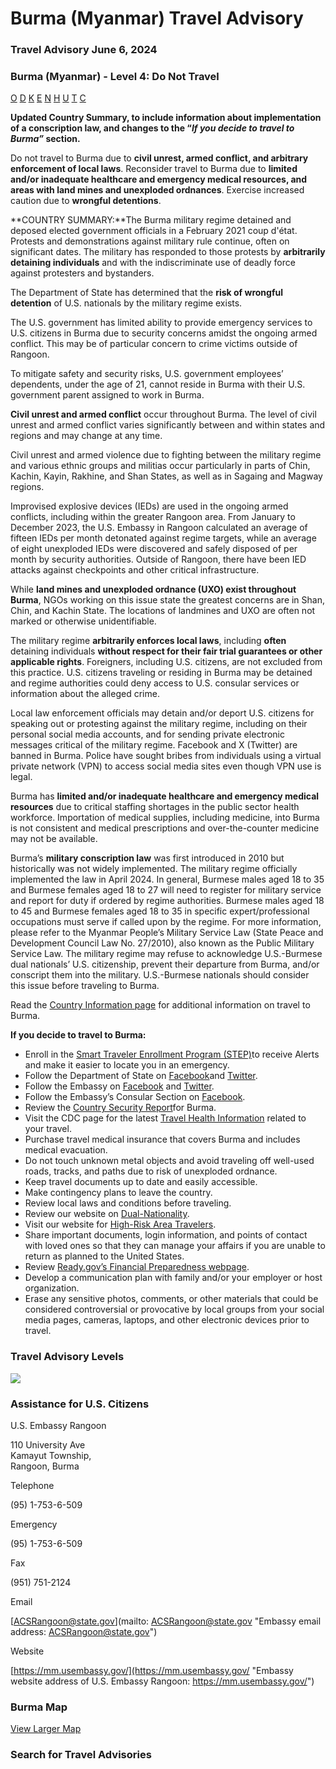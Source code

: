 # Burma (Myanmar) Travel Advisory

### Travel Advisory June 6, 2024

### Burma (Myanmar) - Level 4: Do Not Travel

[O](javascript:void(0); "Tool Tip: Other")
[D](javascript:void(0); "Tool Tip: Wrongful Detention")
[K](javascript:void(0); "Tool Tip: Kidnap and Hostage")
[E](javascript:void(0); "Tool Tip: Event")
[N](javascript:void(0); "Tool Tip: Disaster")
[H](javascript:void(0); "Tool Tip: Health")
[U](javascript:void(0); "Tool Tip: Civil Unrest")
[T](javascript:void(0); "Tool Tip: Terrorism")
[C](javascript:void(0); "Tool Tip: Crimes")

**Updated Country Summary, to include information about implementation of a conscription law, and changes to the “*If you decide to travel to Burma”* section.**

Do not travel to Burma due to **civil unrest, armed conflict, and arbitrary enforcement of local laws**. Reconsider travel to Burma due to **limited and/or inadequate healthcare and emergency medical resources, and areas with land mines and unexploded ordnances**. Exercise increased caution due to **wrongful detentions**.

**COUNTRY SUMMARY:**The Burma military regime detained and deposed elected government officials in a February 2021 coup d'état. Protests and demonstrations against military rule continue, often on significant dates. The military has responded to those protests by **arbitrarily detaining individuals** and with the indiscriminate use of deadly force against protesters and bystanders.

The Department of State has determined that the **risk of wrongful detention** of U.S. nationals by the military regime exists.

The U.S. government has limited ability to provide emergency services to U.S. citizens in Burma due to security concerns amidst the ongoing armed conflict. This may be of particular concern to crime victims outside of Rangoon.

To mitigate safety and security risks, U.S. government employees’ dependents, under the age of 21, cannot reside in Burma with their U.S. government parent assigned to work in Burma.

**Civil unrest and armed conflict** occur throughout Burma. The level of civil unrest and armed conflict varies significantly between and within states and regions and may change at any time.

Civil unrest and armed violence due to fighting between the military regime and various ethnic groups and militias occur particularly in parts of Chin, Kachin, Kayin, Rakhine, and Shan States, as well as in Sagaing and Magway regions.

Improvised explosive devices (IEDs) are used in the ongoing armed conflicts, including within the greater Rangoon area. From January to December 2023, the U.S. Embassy in Rangoon calculated an average of fifteen IEDs per month detonated against regime targets, while an average of eight unexploded IEDs were discovered and safely disposed of per month by security authorities. Outside of Rangoon, there have been IED attacks against checkpoints and other critical infrastructure.

While **land mines and unexploded ordnance (UXO) exist throughout Burma**, NGOs working on this issue state the greatest concerns are in Shan, Chin, and Kachin State. The locations of landmines and UXO are often not marked or otherwise unidentifiable.

The military regime **arbitrarily enforces local laws**, including **often** detaining individuals **without respect for their fair trial guarantees or other applicable rights**. Foreigners, including U.S. citizens, are not excluded from this practice. U.S. citizens traveling or residing in Burma may be detained and regime authorities could deny access to U.S. consular services or information about the alleged crime.

Local law enforcement officials may detain and/or deport U.S. citizens for speaking out or protesting against the military regime, including on their personal social media accounts, and for sending private electronic messages critical of the military regime. Facebook and X (Twitter) are banned in Burma. Police have sought bribes from individuals using a virtual private network (VPN) to access social media sites even though VPN use is legal.

Burma has **limited and/or inadequate healthcare and emergency medical resources** due to critical staffing shortages in the public sector health workforce. Importation of medical supplies, including medicine, into Burma is not consistent and medical prescriptions and over-the-counter medicine may not be available.

Burma’s **military conscription law** was first introduced in 2010 but historically was not widely implemented. The military regime officially implemented the law in April 2024. In general, Burmese males aged 18 to 35 and Burmese females aged 18 to 27 will need to register for military service and report for duty if ordered by regime authorities. Burmese males aged 18 to 45 and Burmese females aged 18 to 35 in specific expert/professional occupations must serve if called upon by the regime. For more information, please refer to the Myanmar People’s Military Service Law (State Peace and Development Council Law No. 27/2010), also known as the Public Military Service Law. The military regime may refuse to acknowledge U.S.-Burmese dual nationals’ U.S. citizenship, prevent their departure from Burma, and/or conscript them into the military. U.S.-Burmese nationals should consider this issue before traveling to Burma.

Read the [Country Information page](https://travel.state.gov/content/travel/en/international-travel/International-Travel-Country-Information-Pages/Burma.html) for additional information on travel to Burma.

**If you decide to travel to Burma:**

* Enroll in the [Smart Traveler Enrollment Program (STEP)](https://step.state.gov/step/)to receive Alerts and make it easier to locate you in an emergency.
* Follow the Department of State on [Facebook](https://www.facebook.com/travelgov/)and [Twitter](https://twitter.com/travelgov).
* Follow the Embassy on [Facebook](https://www.facebook.com/usembassy.rangoon/) and [Twitter](https://twitter.com/USEmbassyBurma?ref_src=twsrc%5Egoogle%7Ctwcamp%5Eserp%7Ctwgr%5Eauthor).
* Follow the Embassy’s Consular Section on [Facebook](https://www.facebook.com/consularrangoon/).
* Review the [Country Security Report](https://www.osac.gov/Content/Browse/Report?subContentTypes=Country%20Security%20Report)for Burma.
* Visit the CDC page for the latest [Travel Health Information](https://wwwnc.cdc.gov/travel/destinations/list) related to your travel.
* Purchase travel medical insurance that covers Burma and includes medical evacuation.
* Do not touch unknown metal objects and avoid traveling off well-used roads, tracks, and paths due to risk of unexploded ordnance.
* Keep travel documents up to date and easily accessible.
* Make contingency plans to leave the country.
* Review local laws and conditions before traveling.
* Review our website on [Dual-Nationality](https://travel.state.gov/content/travel/en/international-travel/before-you-go/travelers-with-special-considerations/Dual-Nationality-Travelers.html).
* Visit our website for [High-Risk Area Travelers](https://travel.state.gov/content/passports/en/go/TraveltoHighRiskAreas.html).
* Share important documents, login information, and points of contact with loved ones so that they can manage your affairs if you are unable to return as planned to the United States.
* Review [Ready.gov’s Financial Preparedness webpage](https://www.ready.gov/financial-preparedness).
* Develop a communication plan with family and/or your employer or host organization.
* Erase any sensitive photos, comments, or other materials that could be considered controversial or provocative by local groups from your social media pages, cameras, laptops, and other electronic devices prior to travel.

### Travel Advisory Levels

[![](/content/dam/NEWTravelAssets/images/travel-levelv1.svg)](/content/travel/en/international-travel/before-you-go/about-our-new-products.html "Travel Advisory Levels")

### Assistance for U.S. Citizens

U.S. Embassy Rangoon

110 University Ave  
Kamayut Township,  
Rangoon, Burma

Telephone

(95) 1-753-6-509

Emergency

(95) 1-753-6-509

Fax

(951) 751-2124

Email

[ACSRangoon@state.gov](mailto: ACSRangoon@state.gov "Embassy email address: ACSRangoon@state.gov")

Website

[https://mm.usembassy.gov/](https://mm.usembassy.gov/ "Embassy website address of U.S. Embassy Rangoon: https://mm.usembassy.gov/")

### Burma Map

[View Larger Map](https://travelmaps.state.gov/TSGMap/?extent=81.51690789,15.413127193,108.11326941,28.32463876 "Map of Burma")



### Search for Travel Advisories